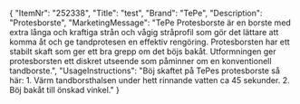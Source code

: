 {
  "ItemNr": "252338",
  "Title": "test",
  "Brand": "TePe",
  "Description": "Protesborste",
  "MarketingMessage": "TePe Protesborste är en borste med extra långa och kraftiga strån och vågig stråprofil som gör det lättare att komma åt och ge  tandprotesen en effektiv rengöring. Protesborsten har ett stabilt skaft som ger ett bra grepp om det böjs bakåt. Utformningen ger protesborsten ett diskret utseende som påminner om en konventionell tandborste.",
  "UsageInstructions": "Böj skaftet på TePes protesborste så här: 1. Värm tandborsthalsen under hett rinnande vatten ca 45 sekunder. 2. Böj bakåt till önskad vinkel."
}